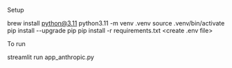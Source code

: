Setup

brew install python@3.11
python3.11 -m venv .venv
source .venv/bin/activate 
pip install --upgrade pip
pip install -r requirements.txt
<create .env file>

To run

streamlit run app_anthropic.py
